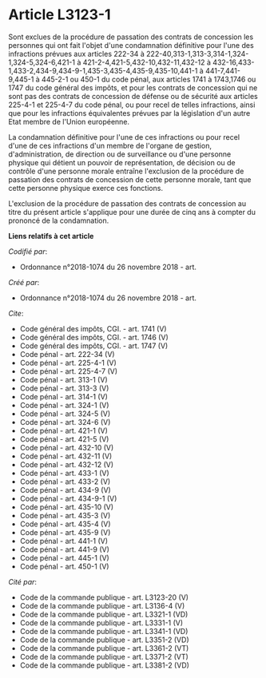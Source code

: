 # Article L3123-1

Sont exclues de la procédure de passation des contrats de concession les personnes qui ont fait l'objet d'une condamnation
définitive pour l'une des infractions prévues aux articles 222-34 à 222-40,313-1,313-3,314-1,324-1,324-5,324-6,421-1 à
421-2-4,421-5,432-10,432-11,432-12 à 432-16,433-1,433-2,434-9,434-9-1,435-3,435-4,435-9,435-10,441-1 à 441-7,441-9,445-1 à
445-2-1 ou 450-1 du code pénal, aux articles 1741 à 1743,1746 ou 1747 du code général des impôts, et pour les contrats de
concession qui ne sont pas des contrats de concession de défense ou de sécurité aux articles 225-4-1 et 225-4-7 du code
pénal, ou pour recel de telles infractions, ainsi que pour les infractions équivalentes prévues par la législation d'un autre
Etat membre de l'Union européenne. 

La condamnation définitive pour l'une de ces infractions ou pour recel d'une de ces infractions d'un membre de l'organe de
gestion, d'administration, de direction ou de surveillance ou d'une personne physique qui détient un pouvoir de
représentation, de décision ou de contrôle d'une personne morale entraîne l'exclusion de la procédure de passation des
contrats de concession de cette personne morale, tant que cette personne physique exerce ces fonctions. 

L'exclusion de la procédure de passation des contrats de concession au titre du présent article s'applique pour une durée de
cinq ans à compter du prononcé de la condamnation.

**Liens relatifs à cet article**

_Codifié par_:

  - Ordonnance n°2018-1074 du 26 novembre 2018 - art.

_Créé par_:

  - Ordonnance n°2018-1074 du 26 novembre 2018 - art.

_Cite_:

  - Code général des impôts, CGI. - art. 1741 (V)
  - Code général des impôts, CGI. - art. 1746 (V)
  - Code général des impôts, CGI. - art. 1747 (V)
  - Code pénal - art. 222-34 (V)
  - Code pénal - art. 225-4-1 (V)
  - Code pénal - art. 225-4-7 (V)
  - Code pénal - art. 313-1 (V)
  - Code pénal - art. 313-3 (V)
  - Code pénal - art. 314-1 (V)
  - Code pénal - art. 324-1 (V)
  - Code pénal - art. 324-5 (V)
  - Code pénal - art. 324-6 (V)
  - Code pénal - art. 421-1 (V)
  - Code pénal - art. 421-5 (V)
  - Code pénal - art. 432-10 (V)
  - Code pénal - art. 432-11 (V)
  - Code pénal - art. 432-12 (V)
  - Code pénal - art. 433-1 (V)
  - Code pénal - art. 433-2 (V)
  - Code pénal - art. 434-9 (V)
  - Code pénal - art. 434-9-1 (V)
  - Code pénal - art. 435-10 (V)
  - Code pénal - art. 435-3 (V)
  - Code pénal - art. 435-4 (V)
  - Code pénal - art. 435-9 (V)
  - Code pénal - art. 441-1 (V)
  - Code pénal - art. 441-9 (V)
  - Code pénal - art. 445-1 (V)
  - Code pénal - art. 450-1 (V)

_Cité par_:

  - Code de la commande publique - art. L3123-20 (V)
  - Code de la commande publique - art. L3136-4 (V)
  - Code de la commande publique - art. L3321-1 (VD)
  - Code de la commande publique - art. L3331-1 (V)
  - Code de la commande publique - art. L3341-1 (VD)
  - Code de la commande publique - art. L3351-2 (VD)
  - Code de la commande publique - art. L3361-2 (VT)
  - Code de la commande publique - art. L3371-2 (VT)
  - Code de la commande publique - art. L3381-2 (VD)
